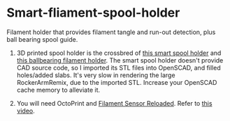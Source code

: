 # Smart-fliament-spool-holder
Filament holder that provides filament tangle and run-out detection, plus ball bearing spool guide. 

1. 3D printed spool holder is the crossbred of [this smart spool holder](https://www.thingiverse.com/thing:3383638) and 
[this ballbearing filament holder](https://www.thingiverse.com/thing:3020026). The smart spool holder doesn't provide CAD
source code, so I imported its STL files into OpenSCAD, and filled holes/added slabs. It's very slow in rendering the 
large RockerArmRemix, due to the imported STL. Increase your OpenSCAD cache memory to alleviate it.

2. You will need OctoPrint and [Filament Sensor Reloaded](https://plugins.octoprint.org/plugins/filament_sensor_reloaded/). 
Refer to [this video](https://youtu.be/ChjwIGxnivw). 
